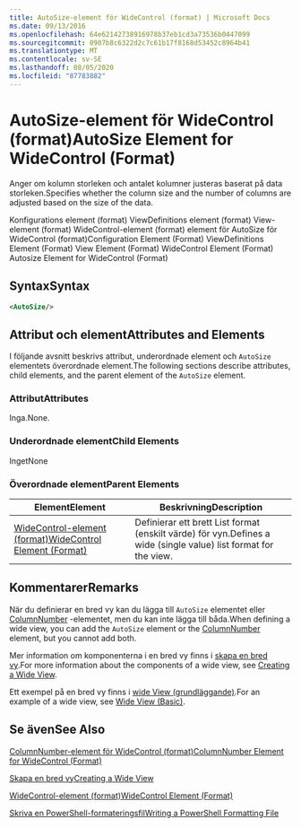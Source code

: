 ```yaml
---
title: AutoSize-element för WideControl (format) | Microsoft Docs
ms.date: 09/13/2016
ms.openlocfilehash: 64e62142738916978b37eb1cd3a73536b0447099
ms.sourcegitcommit: 0907b8c6322d2c7c61b17f8168d53452c8964b41
ms.translationtype: MT
ms.contentlocale: sv-SE
ms.lasthandoff: 08/05/2020
ms.locfileid: "87783882"
---
```

# <a name="autosize-element-for-widecontrol-format"></a><span data-ttu-id="843ba-102">AutoSize-element för WideControl (format)</span><span class="sxs-lookup"><span data-stu-id="843ba-102">AutoSize Element for WideControl (Format)</span></span>

<span data-ttu-id="843ba-103">Anger om kolumn storleken och antalet kolumner justeras baserat på data storleken.</span><span class="sxs-lookup"><span data-stu-id="843ba-103">Specifies whether the column size and the number of columns are adjusted based on the size of the data.</span></span>

<span data-ttu-id="843ba-104">Konfigurations element (format) ViewDefinitions element (format) View-element (format) WideControl-element (format) element för AutoSize för WideControl (format)</span><span class="sxs-lookup"><span data-stu-id="843ba-104">Configuration Element (Format) ViewDefinitions Element (Format) View Element (Format) WideControl Element (Format) Autosize Element for WideControl (Format)</span></span>

## <a name="syntax"></a><span data-ttu-id="843ba-105">Syntax</span><span class="sxs-lookup"><span data-stu-id="843ba-105">Syntax</span></span>

```xml
<AutoSize/>
```

## <a name="attributes-and-elements"></a><span data-ttu-id="843ba-106">Attribut och element</span><span class="sxs-lookup"><span data-stu-id="843ba-106">Attributes and Elements</span></span>

<span data-ttu-id="843ba-107">I följande avsnitt beskrivs attribut, underordnade element och `AutoSize` elementets överordnade element.</span><span class="sxs-lookup"><span data-stu-id="843ba-107">The following sections describe attributes, child elements, and the parent element of the `AutoSize` element.</span></span>

### <a name="attributes"></a><span data-ttu-id="843ba-108">Attribut</span><span class="sxs-lookup"><span data-stu-id="843ba-108">Attributes</span></span>

<span data-ttu-id="843ba-109">Inga.</span><span class="sxs-lookup"><span data-stu-id="843ba-109">None.</span></span>

### <a name="child-elements"></a><span data-ttu-id="843ba-110">Underordnade element</span><span class="sxs-lookup"><span data-stu-id="843ba-110">Child Elements</span></span>

<span data-ttu-id="843ba-111">Inget</span><span class="sxs-lookup"><span data-stu-id="843ba-111">None</span></span>

### <a name="parent-elements"></a><span data-ttu-id="843ba-112">Överordnade element</span><span class="sxs-lookup"><span data-stu-id="843ba-112">Parent Elements</span></span>

|<span data-ttu-id="843ba-113">Element</span><span class="sxs-lookup"><span data-stu-id="843ba-113">Element</span></span>|<span data-ttu-id="843ba-114">Beskrivning</span><span class="sxs-lookup"><span data-stu-id="843ba-114">Description</span></span>|
|-------------|-----------------|
|[<span data-ttu-id="843ba-115">WideControl-element (format)</span><span class="sxs-lookup"><span data-stu-id="843ba-115">WideControl Element (Format)</span></span>](./widecontrol-element-format.md)|<span data-ttu-id="843ba-116">Definierar ett brett List format (enskilt värde) för vyn.</span><span class="sxs-lookup"><span data-stu-id="843ba-116">Defines a wide (single value) list format for the view.</span></span>|

## <a name="remarks"></a><span data-ttu-id="843ba-117">Kommentarer</span><span class="sxs-lookup"><span data-stu-id="843ba-117">Remarks</span></span>

<span data-ttu-id="843ba-118">När du definierar en bred vy kan du lägga till `AutoSize` elementet eller [ColumnNumber](./columnnumber-element-for-widecontrol-format.md) -elementet, men du kan inte lägga till båda.</span><span class="sxs-lookup"><span data-stu-id="843ba-118">When defining a wide view, you can add the `AutoSize` element or the [ColumnNumber](./columnnumber-element-for-widecontrol-format.md) element, but you cannot add both.</span></span>

<span data-ttu-id="843ba-119">Mer information om komponenterna i en bred vy finns i [skapa en bred vy](./creating-a-wide-view.md).</span><span class="sxs-lookup"><span data-stu-id="843ba-119">For more information about the components of a wide view, see [Creating a Wide View](./creating-a-wide-view.md).</span></span>

<span data-ttu-id="843ba-120">Ett exempel på en bred vy finns i [wide View (grundläggande)](./wide-view-basic.md).</span><span class="sxs-lookup"><span data-stu-id="843ba-120">For an example of a wide view, see [Wide View (Basic)](./wide-view-basic.md).</span></span>

## <a name="see-also"></a><span data-ttu-id="843ba-121">Se även</span><span class="sxs-lookup"><span data-stu-id="843ba-121">See Also</span></span>

[<span data-ttu-id="843ba-122">ColumnNumber-element för WideControl (format)</span><span class="sxs-lookup"><span data-stu-id="843ba-122">ColumnNumber Element for WideControl (Format)</span></span>](./columnnumber-element-for-widecontrol-format.md)

[<span data-ttu-id="843ba-123">Skapa en bred vy</span><span class="sxs-lookup"><span data-stu-id="843ba-123">Creating a Wide View</span></span>](./creating-a-wide-view.md)

[<span data-ttu-id="843ba-124">WideControl-element (format)</span><span class="sxs-lookup"><span data-stu-id="843ba-124">WideControl Element (Format)</span></span>](./widecontrol-element-format.md)

[<span data-ttu-id="843ba-125">Skriva en PowerShell-formateringsfil</span><span class="sxs-lookup"><span data-stu-id="843ba-125">Writing a PowerShell Formatting File</span></span>](./writing-a-powershell-formatting-file.md)
